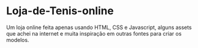 # Loja-de-Tenis-online
Um loja online feita apenas usando HTML, CSS e Javascript, alguns assets que achei na internet e muita inspiração em outras fontes para criar os modelos.
